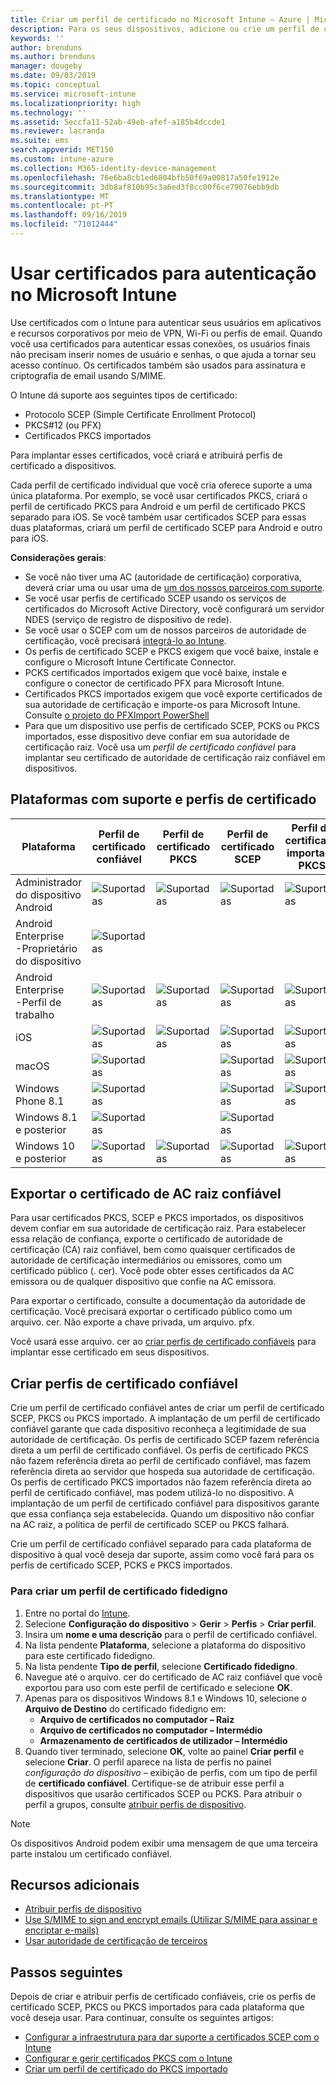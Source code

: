 ```yaml
---
title: Criar um perfil de certificado no Microsoft Intune – Azure | Microsoft Docs
description: Para os seus dispositivos, adicione ou crie um perfil de certificado ao configurar um ambiente de certificado SCEP ou PKCS, exporte o certificado público, crie o perfil no portal do Azure e, em seguida, atribua o SCEP ou PKCS ao perfil de certificado no Microsoft Intune no portal do Azure
keywords: ''
author: brenduns
ms.author: brenduns
manager: dougeby
ms.date: 09/03/2019
ms.topic: conceptual
ms.service: microsoft-intune
ms.localizationpriority: high
ms.technology: ''
ms.assetid: 5eccfa11-52ab-49eb-afef-a185b4dccde1
ms.reviewer: lacranda
ms.suite: ems
search.appverid: MET150
ms.custom: intune-azure
ms.collection: M365-identity-device-management
ms.openlocfilehash: 76e6ba8cb1ed6804bfb50f69a00817a50fe1912e
ms.sourcegitcommit: 3db8af810b95c3a6ed3f8cc00f6ce79076ebb9db
ms.translationtype: MT
ms.contentlocale: pt-PT
ms.lasthandoff: 09/16/2019
ms.locfileid: "71012444"
---
```

# <a name="use-certificates-for-authentication-in-microsoft-intune"></a>Usar certificados para autenticação no Microsoft Intune  

Use certificados com o Intune para autenticar seus usuários em aplicativos e recursos corporativos por meio de VPN, Wi-Fi ou perfis de email. Quando você usa certificados para autenticar essas conexões, os usuários finais não precisam inserir nomes de usuário e senhas, o que ajuda a tornar seu acesso contínuo. Os certificados também são usados para assinatura e criptografia de email usando S/MIME.

O Intune dá suporte aos seguintes tipos de certificado:  

- Protocolo SCEP (Simple Certificate Enrollment Protocol)  
- PKCS#12 (ou PFX)  
- Certificados PKCS importados

Para implantar esses certificados, você criará e atribuirá perfis de certificado a dispositivos.  

Cada perfil de certificado individual que você cria oferece suporte a uma única plataforma. Por exemplo, se você usar certificados PKCS, criará o perfil de certificado PKCS para Android e um perfil de certificado PKCS separado para iOS. Se você também usar certificados SCEP para essas duas plataformas, criará um perfil de certificado SCEP para Android e outro para iOS.  

**Considerações gerais**:  
- Se você não tiver uma AC (autoridade de certificação) corporativa, deverá criar uma ou usar uma de [um dos nossos parceiros com suporte](certificate-authority-add-scep-overview.md#third-party-certification-authority-partners).
- Se você usar perfis de certificado SCEP usando os serviços de certificados do Microsoft Active Directory, você configurará um servidor NDES (serviço de registro de dispositivo de rede).
- Se você usar o SCEP com um de nossos parceiros de autoridade de certificação, você precisará [integrá-lo ao Intune](certificate-authority-add-scep-overview.md#set-up-third-party-ca-integration).
- Os perfis de certificado SCEP e PKCS exigem que você baixe, instale e configure o Microsoft Intune Certificate Connector. 
- PCKS certificados importados exigem que você baixe, instale e configure o conector de certificado PFX para Microsoft Intune.
- Certificados PKCS importados exigem que você exporte certificados de sua autoridade de certificação e importe-os para Microsoft Intune. Consulte [o projeto do PFXImport PowerShell](https://github.com/Microsoft/Intune-Resource-Access/tree/develop/src/PFXImportPowershell)
- Para que um dispositivo use perfis de certificado SCEP, PCKS ou PKCS importados, esse dispositivo deve confiar em sua autoridade de certificação raiz. Você usa um *perfil de certificado confiável* para implantar seu certificado de autoridade de certificação raiz confiável em dispositivos.  

## <a name="supported-platforms-and-certificate-profiles"></a>Plataformas com suporte e perfis de certificado  
| Plataforma              | Perfil de certificado confiável | Perfil de certificado PKCS | Perfil de certificado SCEP | Perfil de certificado importado PKCS  |
|--|--|--|--|---|
| Administrador do dispositivo Android | ![Suportadas](./media/certificates-configure/green-check.png) | ![Suportadas](./media/certificates-configure/green-check.png) | ![Suportadas](./media/certificates-configure/green-check.png)|  ![Suportadas](./media/certificates-configure/green-check.png) |
| Android Enterprise <br> -Proprietário do dispositivo   | ![Suportadas](./media/certificates-configure/green-check.png) |   |  |   |
| Android Enterprise <br> -Perfil de trabalho    | ![Suportadas](./media/certificates-configure/green-check.png) | ![Suportadas](./media/certificates-configure/green-check.png) | ![Suportadas](./media/certificates-configure/green-check.png) | ![Suportadas](./media/certificates-configure/green-check.png) |
| iOS                   | ![Suportadas](./media/certificates-configure/green-check.png) | ![Suportadas](./media/certificates-configure/green-check.png) | ![Suportadas](./media/certificates-configure/green-check.png) | ![Suportadas](./media/certificates-configure/green-check.png) |
| macOS                 | ![Suportadas](./media/certificates-configure/green-check.png) |   |![Suportadas](./media/certificates-configure/green-check.png)|![Suportadas](./media/certificates-configure/green-check.png)|
| Windows Phone 8.1     |![Suportadas](./media/certificates-configure/green-check.png)  |  | ![Suportadas](./media/certificates-configure/green-check.png)| ![Suportadas](./media/certificates-configure/green-check.png) |
| Windows 8.1 e posterior |![Suportadas](./media/certificates-configure/green-check.png)  |  |![Suportadas](./media/certificates-configure/green-check.png) |   |
| Windows 10 e posterior  | ![Suportadas](./media/certificates-configure/green-check.png) | ![Suportadas](./media/certificates-configure/green-check.png) | ![Suportadas](./media/certificates-configure/green-check.png) | ![Suportadas](./media/certificates-configure/green-check.png) |

## <a name="export-the-trusted-root-ca-certificate"></a>Exportar o certificado de AC raiz confiável  
Para usar certificados PKCS, SCEP e PKCS importados, os dispositivos devem confiar em sua autoridade de certificação raiz. Para estabelecer essa relação de confiança, exporte o certificado de autoridade de certificação (CA) raiz confiável, bem como quaisquer certificados de autoridade de certificação intermediários ou emissores, como um certificado público (. cer). Você pode obter esses certificados da AC emissora ou de qualquer dispositivo que confie na AC emissora.  

Para exportar o certificado, consulte a documentação da autoridade de certificação. Você precisará exportar o certificado público como um arquivo. cer.  Não exporte a chave privada, um arquivo. pfx.  

Você usará esse arquivo. cer ao [criar perfis de certificado confiáveis](#create-trusted-certificate-profiles) para implantar esse certificado em seus dispositivos.  

## <a name="create-trusted-certificate-profiles"></a>Criar perfis de certificado confiável  
Crie um perfil de certificado confiável antes de criar um perfil de certificado SCEP, PKCS ou PKCS importado. A implantação de um perfil de certificado confiável garante que cada dispositivo reconheça a legitimidade de sua autoridade de certificação. Os perfis de certificado SCEP fazem referência direta a um perfil de certificado confiável. Os perfis de certificado PKCS não fazem referência direta ao perfil de certificado confiável, mas fazem referência direta ao servidor que hospeda sua autoridade de certificação. Os perfis de certificado PKCS importados não fazem referência direta ao perfil de certificado confiável, mas podem utilizá-lo no dispositivo. A implantação de um perfil de certificado confiável para dispositivos garante que essa confiança seja estabelecida. Quando um dispositivo não confiar na AC raiz, a política de perfil de certificado SCEP ou PKCS falhará.  

Crie um perfil de certificado confiável separado para cada plataforma de dispositivo à qual você deseja dar suporte, assim como você fará para os perfis de certificado SCEP, PCKS e PKCS importados.  


### <a name="to-create-a-trusted-certificate-profile"></a>Para criar um perfil de certificado fidedigno  

1. Entre no portal do [Intune](https://aka.ms/intuneportal).  
2. Selecione **Configuração do dispositivo** > **Gerir** > **Perfis** > **Criar perfil**.  
3. Insira um **nome e uma descrição** para o perfil de certificado confiável.  
4. Na lista pendente **Plataforma**, selecione a plataforma do dispositivo para este certificado fidedigno.  
5. Na lista pendente **Tipo de perfil**, selecione **Certificado fidedigno**.  
6. Navegue até o arquivo. cer do certificado de AC raiz confiável que você exportou para uso com este perfil de certificado e selecione **OK**.  
7. Apenas para os dispositivos Windows 8.1 e Windows 10, selecione o **Arquivo de Destino** do certificado fidedigno em:  
   - **Arquivo de certificados no computador – Raiz**
   - **Arquivo de certificados no computador – Intermédio**
   - **Armazenamento de certificados de utilizador – Intermédio**
8. Quando tiver terminado, selecione **OK**, volte ao painel **Criar perfil** e selecione **Criar**.
O perfil aparece na lista de perfis no painel *configuração do dispositivo –* exibição de perfis, com um tipo de perfil de **certificado confiável**.  Certifique-se de atribuir esse perfil a dispositivos que usarão certificados SCEP ou PCKS. Para atribuir o perfil a grupos, consulte [atribuir perfis de dispositivo](device-profile-assign.md).

> [!NOTE]  
> Os dispositivos Android podem exibir uma mensagem de que uma terceira parte instalou um certificado confiável.  

## <a name="additional-resources"></a>Recursos adicionais  
- [Atribuir perfis de dispositivo](device-profile-assign.md)  
- [Use S/MIME to sign and encrypt emails (Utilizar S/MIME para assinar e encriptar e-mails)](certificates-s-mime-encryption-sign.md)  
- [Usar autoridade de certificação de terceiros](certificate-authority-add-scep-overview.md)  

## <a name="next-steps"></a>Passos seguintes  
Depois de criar e atribuir perfis de certificado confiáveis, crie os perfis de certificado SCEP, PKCS ou PKCS importados para cada plataforma que você deseja usar. Para continuar, consulte os seguintes artigos:  
- [Configurar a infraestrutura para dar suporte a certificados SCEP com o Intune](certificates-scep-configure.md)  
- [Configurar e gerir certificados PKCS com o Intune](certficates-pfx-configure.md)  
- [Criar um perfil de certificado do PKCS importado](certificates-imported-pfx-configure.md#create-a-pkcs-imported-certificate-profile)  

